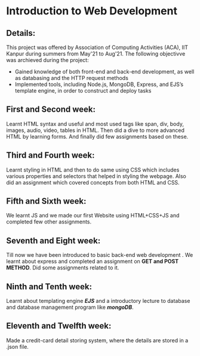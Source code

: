 # Introduction to Web Development

## Details:
This project was offered by Association of Computing Activities (ACA), IIT Kanpur during summers from May'21 to Aug'21. The following objectivve was archieved during the project:

- Gained knowledge of both front-end and back-end development, as well as databasing and the HTTP request methods
- Implemented tools, including Node.js, MongoDB, Express, and EJS’s template engine, in order to construct and deploy tasks

## First and Second week:    

Learnt HTML syntax and useful and most used tags like span, div, body, images, audio, video, tables in HTML.
Then did a dive to more advanced HTML by learning  forms. And finally did few assignments based on these.

## Third and Fourth week: 

Learnt styling in HTML and then to do same using CSS which includes various properties and selectors that
helped in styling the webpage. Also did an assignment which covered concepts from both HTML and CSS.

## Fifth and Sixth week:   

We learnt JS and we made our first Website using HTML+CSS+JS and completed few other assignments.

## Seventh and Eight week:

Till now we have been introduced to basic back-end web development . We learnt about express and completed an assignment on **GET and POST METHOD**.
Did some assignments related to it.

## Ninth and Tenth week:
Learnt about templating engine ***EJS*** and a introductory lecture to database and database management program like ***mongoDB***.

## Eleventh and Twelfth week:
Made a credit-card detail storing system, where the details are stored in a .json file.
